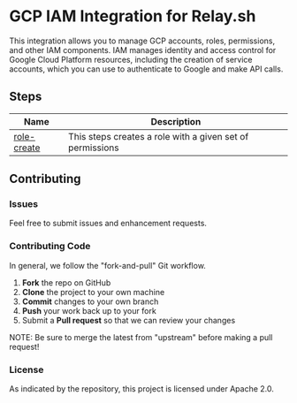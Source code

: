 # GCP IAM Integration for Relay.sh

This integration allows you to manage GCP accounts, roles, permissions, and other IAM components. IAM manages identity and access control for Google Cloud Platform resources, including the creation of service accounts, which you can use to authenticate to Google and make API calls.

## Steps

| Name | Description |
|------|-------------|
| [role-create](steps/role-create) | This steps creates a role with a given set of permissions |

## Contributing

### Issues

Feel free to submit issues and enhancement requests.

### Contributing Code

In general, we follow the "fork-and-pull" Git workflow.

 1. **Fork** the repo on GitHub
 2. **Clone** the project to your own machine
 3. **Commit** changes to your own branch
 4. **Push** your work back up to your fork
 5. Submit a **Pull request** so that we can review your changes

NOTE: Be sure to merge the latest from "upstream" before making a pull request!

### License

As indicated by the repository, this project is licensed under Apache 2.0.

